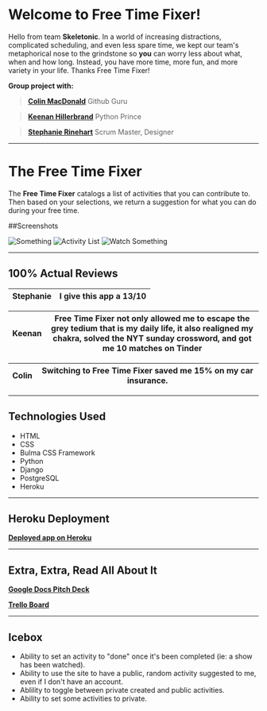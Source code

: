 # Welcome to Free Time Fixer!
Hello from team **Skeletonic**. In a world of increasing distractions, complicated scheduling, and even less spare time, we kept our team's metaphorical nose to the grindstone so **you** can worry less about what, when and how long. Instead, you have more time, more fun, and more variety in your life. Thanks Free Time Fixer!

**Group project with:**
>[**Colin MacDonald**](https://github.com/cbmacd1213/) 
 Github Guru 

>  [**Keenan Hillerbrand**](https://github.com/khillerb) 
Python Prince

> [**Stephanie Rinehart**](https://github.com/mlisdev/ß) 
Scrum Master, Designer


<hr> 

# The Free Time Fixer

The **Free Time Fixer** catalogs a list of activities that you can contribute to. Then based on your selections, we return a suggestion for what you can do during your free time.

##Screenshots

![Something](/images/homepageftf.png)
![Activity List](/images/showftf.png)
![Watch Something](/images/searchftf.png)

<hr>

## 100% Actual Reviews

| Stephanie | I give this app a 13/10 |
|-----------|---|  

| Keenan | Free Time Fixer not only allowed me to escape the grey tedium that is my daily life, it also realigned my chakra, solved the NYT sunday crossword, and got me 10 matches on Tinder|
|--------|---|

| Colin |  Switching to Free Time Fixer saved me 15% on my car insurance.|
|-------|---|

<hr>

## Technologies Used
- HTML
- CSS 
- Bulma CSS Framework
- Python 
- Django 
- PostgreSQL
- Heroku
<hr>

## Heroku Deployment

[**Deployed app on Heroku**](https://freetime-fixer.herokuapp.com/)

<hr>

## Extra, Extra, Read All About It
[**Google Docs Pitch Deck**](https://docs.google.com/presentation/d/1TJdsWpqXyN9X_6IBwjJ95oObiH0mwf_7xueDqma3jkw/edit#slide=id.gcb9a0b074_1_0)  

[**Trello Board**](https://trello.com/b/805Ec9Hv/free-time-fixer)

<hr>

## Icebox
- Ability to set an activity to "done" once it's been completed (ie: a show has been watched).
- Ability to use the site to have a public, random activity suggested to me, even if I don't have an account.
- Ablility to toggle between private created and public activities.
- Ability to set some activities to private.





